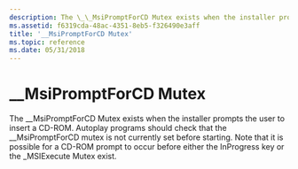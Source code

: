 ```yaml
---
description: The \_\_MsiPromptForCD Mutex exists when the installer prompts the user to insert a CD-ROM.
ms.assetid: f6319cda-48ac-4351-8eb5-f326490e3aff
title: '__MsiPromptForCD Mutex'
ms.topic: reference
ms.date: 05/31/2018
---
```


# \_\_MsiPromptForCD Mutex

The \_\_MsiPromptForCD Mutex exists when the installer prompts the user to insert a CD-ROM. Autoplay programs should check that the \_\_MsiPromptForCD mutex is not currently set before starting. Note that it is possible for a CD-ROM prompt to occur before either the InProgress key or the \_MSIExecute Mutex exist.

 

 



